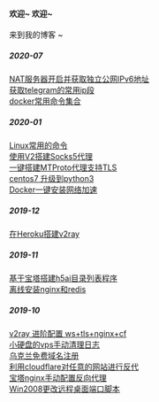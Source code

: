 #### 欢迎~ 欢迎~

来到我的博客 ~
##### 2020-07
[NAT服务器开启并获取独立公网IPv6地址](https://github.com/dalaolala/blog/issues/17)<br>
[获取telegram的常用ip段](https://github.com/dalaolala/blog/issues/16)<br>
[docker常用命令集合](https://github.com/dalaolala/blog/issues/15)<br>

##### 2020-01
[Linux常用的命令](https://github.com/dalaolala/blog/issues/14)<br>
[使用V2搭建Socks5代理](https://github.com/dalaolala/blog/issues/13)<br>
[一键搭建MTProto代理支持TLS](https://github.com/dalaolala/blog/issues/12)<br>
[centos7 升级到python3](https://github.com/dalaolala/blog/issues/11)<br>
[Docker一键安装网络加速](https://github.com/dalaolala/blog/issues/10)<br>

##### 2019-12
[在Heroku搭建v2ray](https://github.com/dalaolala/blog/issues/9)<br>

##### 2019-11
[基于宝塔搭建h5ai目录列表程序](https://github.com/dalaolala/myblog/issues/7)<br>
[离线安装nginx和redis](https://github.com/dalaolala/myblog/issues/8)

##### 2019-10
[v2ray 进阶配置 ws+tls+nginx+cf](https://github.com/dalaolala/myblog/issues/1)<br>
[小硬盘的vps手动清理日志](https://github.com/dalaolala/myblog/issues/2)<br>
[乌克兰免费域名注册](https://github.com/dalaolala/myblog/issues/3)<br>
[利用cloudflare对任意的网站进行反代](https://github.com/dalaolala/myblog/issues/4)<br>
[宝塔nginx手动配置反向代理](https://github.com/dalaolala/myblog/issues/5)<br>
[Win2008更改远程桌面端口脚本](https://github.com/dalaolala/myblog/issues/6)


